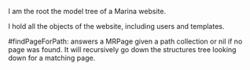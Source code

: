 I am the root the model tree of a Marina website.

I hold all the objects of the website, including users and templates.

#findPageForPath: answers a MRPage given a path collection or nil if no page was found. It will recursively go down the structures tree looking down for a matching page.
